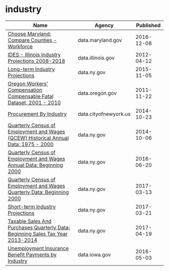 # industry

Name | Agency | Published
---- | ---- | ---------
[Choose Maryland: Compare Counties - Workforce](../socrata/q7q7-usgm.md) | data.maryland.gov | 2016-12-08
[IDES - Illinois Industry Projections 2008-2018](../socrata/vqq4-rknq.md) | data.illinois.gov | 2012-04-12
[Long-term Industry Projections](../socrata/b7d6-zygf.md) | data.ny.gov | 2015-11-05
[Oregon Workers' Compensation Compensable Fatal Dataset, 2001 - 2010](../socrata/7e2w-n5dn.md) | data.oregon.gov | 2011-11-22
[Procurement By Industry](../socrata/nd82-bi9f.md) | data.cityofnewyork.us | 2014-10-23
[Quarterly Census of Employment and Wages (QCEW) Historical Annual Data: 1975 - 2000](../socrata/ej35-turb.md) | data.ny.gov | 2014-10-06
[Quarterly Census of Employment and Wages Annual Data: Beginning 2000](../socrata/shc7-xcbw.md) | data.ny.gov | 2016-06-20
[Quarterly Census of Employment and Wages Quarterly Data: Beginning 2000](../socrata/cwsm-2ns3.md) | data.ny.gov | 2017-03-13
[Short-term Industry Projections](../socrata/mx4v-8962.md) | data.ny.gov | 2017-03-21
[Taxable Sales And Purchases Quarterly Data: Beginning Sales Tax Year 2013-2014](../socrata/ny73-2j3u.md) | data.ny.gov | 2017-04-19
[Unemployment Insurance Benefit Payments by Industry](../socrata/b38f-jgn3.md) | data.iowa.gov | 2016-05-03

